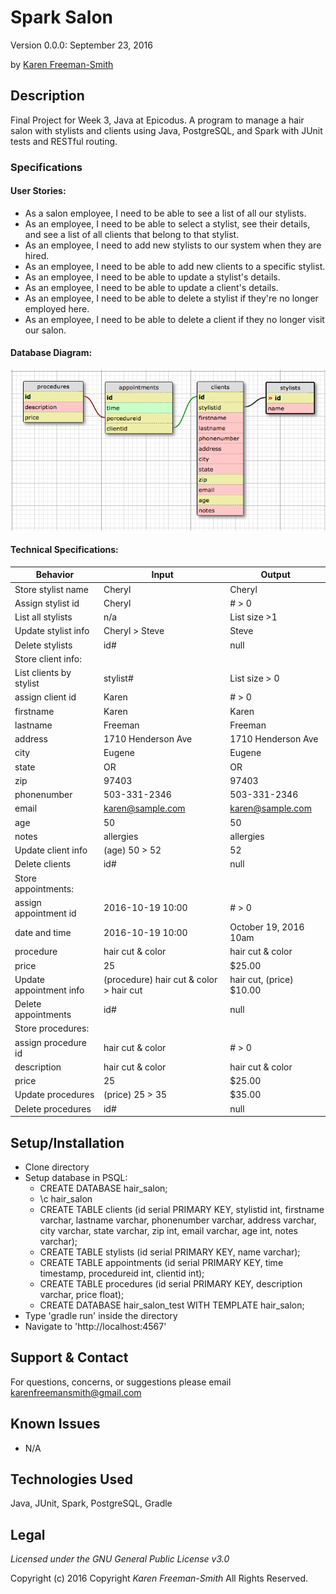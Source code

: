 # Spark Salon
Version 0.0.0: September 23, 2016

by [Karen Freeman-Smith](https://github.com/karenfreemansmith)

## Description
Final Project for Week 3, Java at Epicodus. A program to manage a hair salon with stylists and clients using Java, PostgreSQL, and Spark with JUnit tests and RESTful routing.


### Specifications
#### User Stories:
* As a salon employee, I need to be able to see a list of all our stylists.
* As an employee, I need to be able to select a stylist, see their details, and see a list of all clients that belong to that stylist.
* As an employee, I need to add new stylists to our system when they are hired.
* As an employee, I need to be able to add new clients to a specific stylist.
* As an employee, I need to be able to update a stylist's details.
* As an employee, I need to be able to update a client's details.
* As an employee, I need to be able to delete a stylist if they're no longer employed here.
* As an employee, I need to be able to delete a client if they no longer visit our salon.

#### Database Diagram:
![database diagram](database.png)

#### Technical Specifications:

| Behavior | Input | Output |
|-------------------------|-----------------------------------------|--------------------------|
| Store stylist name | Cheryl | Cheryl |
| Assign stylist id | Cheryl | # > 0 |
| List all stylists | n/a | List size >1 |
| Update stylist info | Cheryl > Steve | Steve |
| Delete stylists | id# | null |
| Store client info: |  |  |
| List clients by stylist | stylist# | List size > 0 |
| assign client id | Karen | # > 0 |
| firstname | Karen | Karen |
| lastname | Freeman | Freeman |
| address | 1710 Henderson Ave | 1710 Henderson Ave |
| city | Eugene | Eugene |
| state | OR | OR |
| zip | 97403 | 97403 |
| phonenumber | 503-331-2346 | 503-331-2346 |
| email | karen@sample.com | karen@sample.com |
| age | 50 | 50 |
| notes | allergies | allergies |
| Update client info | (age) 50 > 52 | 52 |
| Delete clients | id# | null |
| Store appointments: |  |  |
| assign appointment id | 2016-10-19 10:00 | # > 0 |
| date and time | 2016-10-19 10:00 | October 19, 2016 10am |
| procedure | hair cut & color | hair cut & color |
| price | 25 | $25.00 |
| Update appointment info | (procedure) hair cut & color > hair cut | hair cut, (price) $10.00 |
| Delete appointments | id# | null |
| Store procedures: |  |  |
| assign procedure id | hair cut & color | # > 0 |
| description | hair cut & color | hair cut & color |
| price | 25 | $25.00 |
| Update procedures | (price) 25 > 35 | $35.00 |
| Delete procedures | id# | null |


## Setup/Installation
* Clone directory
* Setup database in PSQL:
  * CREATE DATABASE hair_salon;
  * \c hair_salon
  * CREATE TABLE clients (id serial PRIMARY KEY, stylistid int, firstname varchar, lastname varchar, phonenumber varchar, address varchar, city varchar, state varchar, zip int, email varchar, age int, notes varchar);
  * CREATE TABLE stylists (id serial PRIMARY KEY, name varchar);
  * CREATE TABLE appointments (id serial PRIMARY KEY, time timestamp, procedureid int, clientid int);
  * CREATE TABLE procedures (id serial PRIMARY KEY, description varchar, price float);
  * CREATE DATABASE hair_salon_test WITH TEMPLATE hair_salon;
* Type 'gradle run' inside the directory
* Navigate to 'http://localhost:4567'

## Support & Contact
For questions, concerns, or suggestions please email karenfreemansmith@gmail.com

## Known Issues
* N/A

## Technologies Used
Java, JUnit, Spark, PostgreSQL, Gradle

## Legal
*Licensed under the GNU General Public License v3.0*

Copyright (c) 2016 Copyright _Karen Freeman-Smith_ All Rights Reserved.
